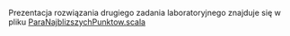 Prezentacja rozwiązania drugiego zadania laboratoryjnego znajduje się w pliku [ParaNajblizszychPunktow.scala](src/main/scala/classes/ParaNajblizszychPunktow.scala)